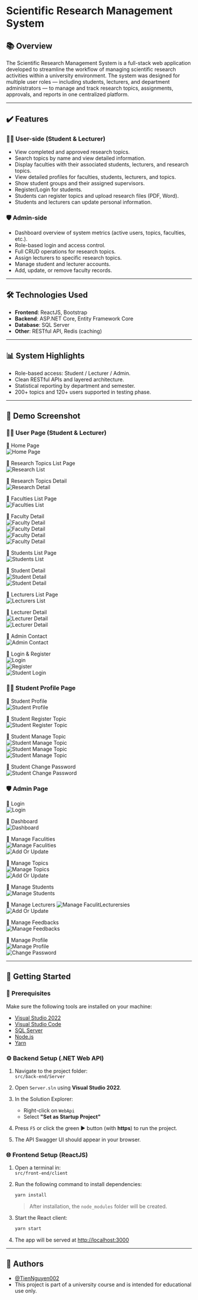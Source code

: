 # Scientific Research Management System

## 📚 Overview

The Scientific Research Management System is a full-stack web application developed to streamline the workflow of managing scientific research activities within a university environment. The system was designed for multiple user roles — including students, lecturers, and department administrators — to manage and track research topics, assignments, approvals, and reports in one centralized platform.

---

## ✔️ Features

### 👨‍🎓 User-side (Student & Lecturer)

- View completed and approved research topics.
- Search topics by name and view detailed information.
- Display faculties with their associated students, lecturers, and research topics.
- View detailed profiles for faculties, students, lecturers, and topics.
- Show student groups and their assigned supervisors.
- Register/Login for students.
- Students can register topics and upload research files (PDF, Word).
- Students and lecturers can update personal information.

### 🛡️ Admin-side

- Dashboard overview of system metrics (active users, topics, faculties, etc.).
- Role-based login and access control.
- Full CRUD operations for research topics.
- Assign lecturers to specific research topics.
- Manage student and lecturer accounts.
- Add, update, or remove faculty records.

---

## 🛠️ Technologies Used

- **Frontend**: ReactJS, Bootstrap
- **Backend**: ASP.NET Core, Entity Framework Core
- **Database**: SQL Server
- **Other**: RESTful API, Redis (caching)

---

## 📊 System Highlights

- Role-based access: Student / Lecturer / Admin.
- Clean RESTful APIs and layered architecture.
- Statistical reporting by department and semester.
- 200+ topics and 120+ users supported in testing phase.

---

## 📂 Demo Screenshot

### 👨‍🎓 User Page (Student & Lecturer)

🔸 Home Page <br/>
![Home Page](screenshots/home-page.png) <br/>

🔸 Research Topics List Page <br/>
![Research List](screenshots/research-list.png) <br/>

🔸 Research Topics Detail <br/>
![Research Detail](screenshots/research-detail.png) <br/>

🔸 Faculties List Page <br/>
![Faculties List](screenshots/faculities-list.png) <br/>

🔸 Faculty Detail <br/>
![Faculty Detail](screenshots/faculity-detail-1.png) <br/>
![Faculty Detail](screenshots/faculity-detail-2.png) <br/>
![Faculty Detail](screenshots/faculity-detail-3.png) <br/>
![Faculty Detail](screenshots/faculity-detail-4.png) <br/>

🔸 Students List Page <br/>
![Students List](screenshots/students-list.png) <br/>

🔸 Student Detail <br/>
![Student Detail](screenshots/student-detail-1.png) <br/>
![Student Detail](screenshots/student-detail-2.png) <br/>

🔸 Lecturers List Page <br/>
![Lecturers List](screenshots/lecturers-list.png) <br/>

🔸 Lecturer Detail <br/>
![Lecturer Detail](screenshots/lecturer-detail-1.png) <br/>
![Lecturer Detail](screenshots/lecturer-detail-2.png) <br/>

🔸 Admin Contact <br/>
![Admin Contact](screenshots/admin-contact.png) <br/>

🔸 Login & Register <br/>
![Login](screenshots/login.png) <br/>
![Register](screenshots/register.png) <br/>
![Student Login](screenshots/student-login.png) <br/>

### 👨‍🎓 Student Profile Page

🔸 Student Profile <br/>
![Student Profile](screenshots/student-profile.png) <br/>

🔸 Student Register Topic <br/>
![Student Register Topic](screenshots/student-register-topic.png) <br/>

🔸 Student Manage Topic <br/>
![Student Manage Topic](screenshots/student-manage-topic-1.png) <br/>
![Student Manage Topic](screenshots/student-manage-topic-2.png) <br/>
![Student Manage Topic](screenshots/student-manage-topic-3.png) <br/>

🔸 Student Change Password <br/>
![Student Change Password](screenshots/student-change-password.png) <br/>

### 🛡️ Admin Page

🔸 Login <br/>
![Login](screenshots/admin-login.png) <br/>

🔸 Dashboard <br/>
![Dashboard](screenshots/admin-dashboard.png) <br/>

🔸 Manage Faculities <br/>
![Manage Faculities](screenshots/admin-manage-faculties.png) <br/>
![Add Or Update](screenshots/admin-manage-faculity-addorupdate.png) <br/>

🔸 Manage Topics <br/>
![Manage Topics](screenshots/admin-manage-topics.png) <br/>
![Add Or Update](screenshots/admin-manage-topic-addorupdate.png) <br/>

🔸 Manage Students <br/>
![Manage Students](screenshots/admin-manage-students.png) <br/>

🔸 Manage Lecturers
![Manage FaculitLecturersies](screenshots/admin-manage-lecturers.png) <br/>
![Add Or Update](screenshots/admin-manage-lecturer-addorupdate.png) <br/>

🔸 Manage Feedbacks <br/>
![Manage Feedbacks](screenshots/admin-manage-feedbacks.png) <br/>

🔸 Manage Profile <br/>
![Manage Profile](screenshots/admin-manage-profile.png) <br/>
![Change Password](screenshots/admin-change-password.png) <br/>

---

## 🚀 Getting Started

### 🧰 Prerequisites

Make sure the following tools are installed on your machine:

- [Visual Studio 2022](https://visualstudio.microsoft.com/)
- [Visual Studio Code](https://code.visualstudio.com/)
- [SQL Server](https://www.microsoft.com/en-us/sql-server)
- [Node.js](https://nodejs.org/)
- [Yarn](https://classic.yarnpkg.com/lang/en/docs/install/)

### ⚙️ Backend Setup (.NET Web API)

1. Navigate to the project folder:  
   `src/back-end/Server`

2. Open `Server.sln` using **Visual Studio 2022**.

3. In the Solution Explorer:

   - Right-click on `WebApi`
   - Select **"Set as Startup Project"**

4. Press `F5` or click the green ▶️ button (with **https**) to run the project.

5. The API Swagger UI should appear in your browser.

### 🌐 Frontend Setup (ReactJS)

1. Open a terminal in:  
   `src/front-end/client`

2. Run the following command to install dependencies:

   ```bash
   yarn install
   ```

   > After installation, the `node_modules` folder will be created.

3. Start the React client:

   ```bash
   yarn start
   ```

4. The app will be served at [http://localhost:3000](http://localhost:3000)

---

## 📄 Authors

- [@TienNguyen002](https://github.com/TienNguyen002)
- This project is part of a university course and is intended for educational use only.
